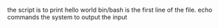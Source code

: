 the script is to print hello world 
bin/bash is the first line of the file.
echo commands the system to output the input
